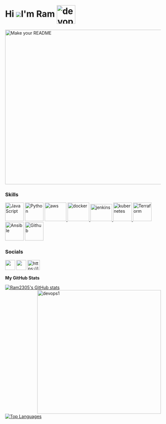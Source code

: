 

Hi ![](https://user-images.githubusercontent.com/18350557/176309783-0785949b-9127-417c-8b55-ab5a4333674e.gif)I'm Ram <img align="center" alt="devops" width="60" height="60" src="https://devopsconclave.com/images/aboutgif1.gif">
===========================================================================================================================

<img width="1900" height="500" alt="Make your README" src="https://user-images.githubusercontent.com/54402312/235190598-d0348ac2-ec69-4603-83ff-82ccf9ea62c6.png">


### Skills


<p align="left">
<a href="https://developer.mozilla.org/en-US/docs/Web/JavaScript" target="_blank" rel="noreferrer"><img src="https://brandslogos.com/wp-content/uploads/images/javascript-logo.png" width="60" height="60" alt="JavaScript" /></a>
<a href="https://www.python.org/" target="_blank" rel="noreferrer"><img src="https://raw.githubusercontent.com/danielcranney/readme-generator/main/public/icons/skills/python-colored.svg" width="60" height="60" alt="Python" /></a>
<a href="https://aws.amazon.com" target="_blank" rel="noreferrer"> <img src="https://www.metaltoad.com/sites/default/files/styles/large_personal_photo_870x500_/public/2020-05/aws-logo-blog-header.png?itok=t4o3meiH" alt="aws" width="70" height="60"/> </a>
<a href="https://www.docker.com/" target="_blank" rel="noreferrer"> <img src="https://cdn.iconscout.com/icon/free/png-256/social-275-116309.png" alt="docker" width="70" height="60"/> </a>
<a href="https://www.jenkins.io" target="_blank" rel="noreferrer"> <img src="https://www.vectorlogo.zone/logos/jenkins/jenkins-icon.svg" alt="jenkins" width="70" height="55"/> </a> 
<a href="https://kubernetes.io" target="_blank" rel="noreferrer"> <img src="https://www.vectorlogo.zone/logos/kubernetes/kubernetes-icon.svg" alt="kubernetes" width="60" height="60"/> </a>
<a href="https://www.terraform.io/" target="_blank" rel="noreferrer"> <img src="https://www.architect.io/wp-content/uploads/2023/02/terraform-logo-on-black-square-440x440.png" width="60" height="60" alt="Terraform" /></a>
 <a href="https://docs.ansible.com/" target="_blank" rel="noreferrer"> <img src="https://upload.wikimedia.org/wikipedia/commons/thumb/2/24/Ansible_logo.svg/1200px-Ansible_logo.svg.png" width="60" height="60" alt="Ansible" /></a>
 <a href="https://github.com/" target="_blank" rel="noreferrer"> <img src="https://cdn.pixabay.com/photo/2022/01/30/13/33/github-6980894_960_720.png" width="60" height="60" alt="Github" /></a>
</p>

### Socials

<p align="left"> 
<a href="https://www.github.com/Ram2305" target="_blank" rel="noreferrer"><img src="https://cdn.pixabay.com/photo/2022/01/30/13/33/github-6980894_960_720.png" width="32" height="32" /></a>
<a href="https://www.linkedin.com/in/rama-raju-cloud-devops-sre" target="_blank" rel="noreferrer"><img src="https://raw.githubusercontent.com/danielcranney/readme-generator/main/public/icons/socials/linkedin.svg" width="32" height="32" /></a>
<a href="https://leetcode.com/vjram2305/" target="blank"><img  src="https://raw.githubusercontent.com/rahuldkjain/github-profile-readme-generator/master/src/images/icons/Social/leet-code.svg" alt="https://leetcode.com/vjram2305/" height="32" width="40" /></a>
</p>

<b>My GitHub Stats</b>

<a href="http://www.github.com/Ram2305"><img src="https://github-readme-stats.vercel.app/api?username=Ram2305&show_icons=true&hide=&count_private=true&title_color=0891b2&text_color=ffffff&icon_color=0891b2&bg_color=1c1917&hide_border=true&show_icons=true" alt="Ram2305's GitHub stats" /> </a>
<img align="right" alt="devops1" width="400" height="400" src="https://i.pinimg.com/originals/e8/f4/53/e8f453469a3ec97ecd354df465d73913.gif">

<a href="https://github.com/Ram2305" align="left"><img src="https://github-readme-stats.vercel.app/api/top-langs/?username=Ram2305&langs_count=10&title_color=0891b2&text_color=ffffff&icon_color=0891b2&bg_color=1c1917&hide_border=true&locale=en&custom_title=Top%20%Languages" alt="Top Languages" /></a>
